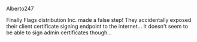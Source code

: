 Alberto247

Finally Flags distribution Inc. made a false step! They accidentally exposed their client certificate signing endpoint to the internet... It doesn't seem to be able to sign admin certificates though...
